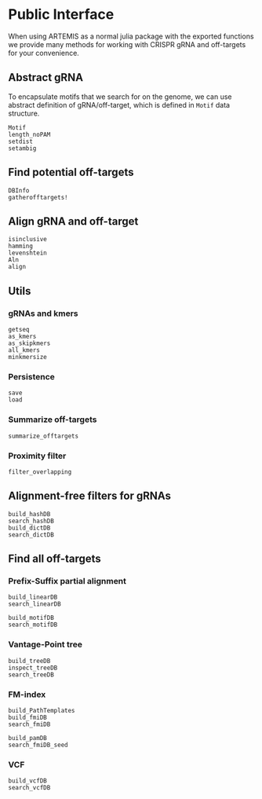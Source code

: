# Public Interface

When using ARTEMIS as a normal julia package with the exported functions we provide many methods for working with CRISPR gRNA and off-targets for your convenience.

## Abstract gRNA

To encapsulate motifs that we search for on the genome, we can use abstract definition of gRNA/off-target, which is defined in `Motif` data structure.

```@docs
Motif
length_noPAM
setdist
setambig
```

## Find potential off-targets

```@docs
DBInfo
gatherofftargets!
```

## Align gRNA and off-target

```@docs
isinclusive
hamming
levenshtein
Aln
align
```

## Utils

### gRNAs and kmers
```@docs
getseq
as_kmers
as_skipkmers
all_kmers
minkmersize
``` 

### Persistence
```@docs
save
load
```

### Summarize off-targets

```@docs
summarize_offtargets
```

### Proximity filter
```@docs
filter_overlapping
```

## Alignment-free filters for gRNAs

```@docs
build_hashDB
search_hashDB
build_dictDB
search_dictDB
```

## Find all off-targets

### Prefix-Suffix partial alignment

```@docs
build_linearDB
search_linearDB

build_motifDB
search_motifDB
```

### Vantage-Point tree

```@docs
build_treeDB
inspect_treeDB
search_treeDB
```

### FM-index

```@docs
build_PathTemplates
build_fmiDB
search_fmiDB

build_pamDB
search_fmiDB_seed
```

### VCF

```@docs
build_vcfDB
search_vcfDB
```